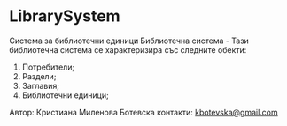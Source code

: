 # LibrarySystem
 Cистема за библиотечни единици
Библиотечна система - Тази библиотечна система се характеризира със следните обекти:
1. Потребители;
2. Раздели;
3. Заглавия;
4. Библиотечни единици;
   
Автор: Кристиана Миленова Ботевска
контакти: kbotevska@gmail.com
